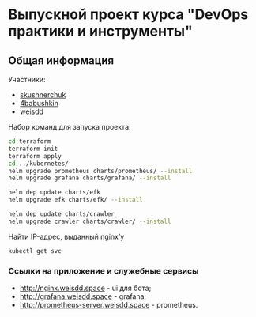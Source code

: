 # Выпускной проект курса "DevOps практики и инструменты"
## Общая информация
Участники:
* [skushnerchuk](https://github.com/skushnerchuk)
* [4babushkin](https://github.com/4babushkin)
* [weisdd](https://github.com/weisdd)


Набор команд для запуска проекта:
```bash
cd terraform
terraform init
terraform apply
cd ../kubernetes/
helm upgrade prometheus charts/prometheus/ --install
helm upgrade grafana charts/grafana/ --install

helm dep update charts/efk
helm upgrade efk charts/efk/ --install

helm dep update charts/crawler
helm upgrade crawler charts/crawler/ --install
```

Найти IP-адрес, выданный nginx’у
```
kubectl get svc
```


### Ссылки на приложение и служебные сервисы
* http://nginx.weisdd.space - ui для бота;
* http://grafana.weisdd.space - grafana;
* http://prometheus-server.weisdd.space - prometheus.

